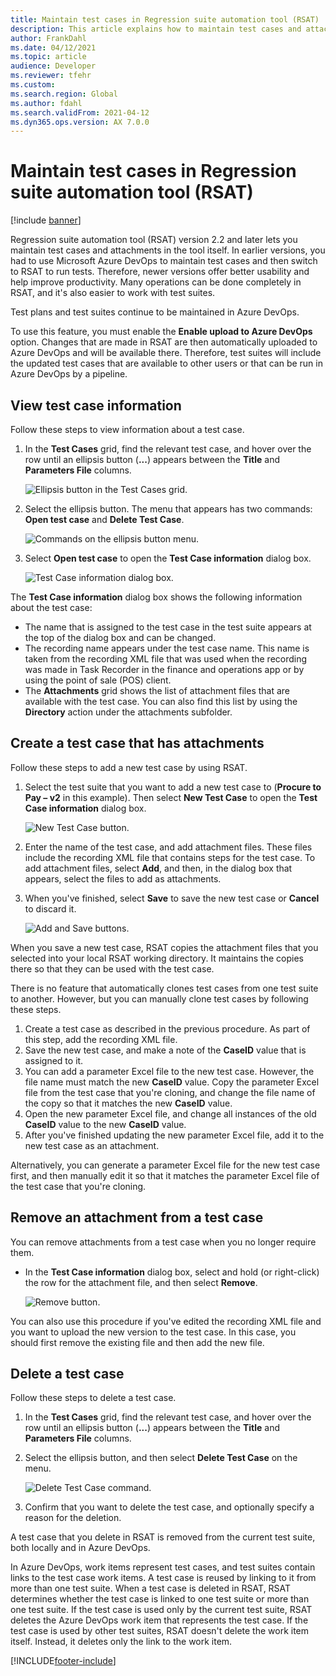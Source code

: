 ```yaml
---
title: Maintain test cases in Regression suite automation tool (RSAT)
description: This article explains how to maintain test cases and attachments in Regression suite automation tool (RSAT).
author: FrankDahl
ms.date: 04/12/2021
ms.topic: article
audience: Developer
ms.reviewer: tfehr
ms.custom:
ms.search.region: Global
ms.author: fdahl
ms.search.validFrom: 2021-04-12
ms.dyn365.ops.version: AX 7.0.0
---
```


# Maintain test cases in Regression suite automation tool (RSAT)

[!include [banner](../../includes/banner.md)]

Regression suite automation tool (RSAT) version 2.2 and later lets you maintain test cases and attachments in the tool itself. In earlier versions, you had to use Microsoft Azure DevOps to maintain test cases and then switch to RSAT to run tests. Therefore, newer versions offer better usability and help improve productivity. Many operations can be done completely in RSAT, and it's also easier to work with test suites.

Test plans and test suites continue to be maintained in Azure DevOps.

To use this feature, you must enable the **Enable upload to Azure DevOps** option. Changes that are made in RSAT are then automatically uploaded to Azure DevOps and will be available there. Therefore, test suites will include the updated test cases that are available to other users or that can be run in Azure DevOps by a pipeline.

## View test case information

Follow these steps to view information about a test case.

1. In the **Test Cases** grid, find the relevant test case, and hover over the row until an ellipsis button (**...**) appears between the **Title** and **Parameters File** columns.

    ![Ellipsis button in the Test Cases grid.](media/test-case-details.PNG)

2. Select the ellipsis button. The menu that appears has two commands: **Open test case** and **Delete Test Case**.

    ![Commands on the ellipsis button menu.](media/test-case-details-context.PNG)

3. Select **Open test case** to open the **Test Case information** dialog box.

    ![Test Case information dialog box.](media/test-case-information.PNG)

The **Test Case information** dialog box shows the following information about the test case:

+ The name that is assigned to the test case in the test suite appears at the top of the dialog box and can be changed.
+ The recording name appears under the test case name. This name is taken from the recording XML file that was used when the recording was made in Task Recorder in the finance and operations app or by using the point of sale (POS) client.
+ The **Attachments** grid shows the list of attachment files that are available with the test case. You can also find this list by using the **Directory** action under the attachments subfolder.

## Create a test case that has attachments

Follow these steps to add a new test case by using RSAT.

1. Select the test suite that you want to add a new test case to (**Procure to Pay – v2** in this example). Then select **New Test Case** to open the **Test Case information** dialog box.

    ![New Test Case button.](media/test-case-add.PNG)

2. Enter the name of the test case, and add attachment files. These files include the recording XML file that contains steps for the test case. To add attachment files, select **Add**, and then, in the dialog box that appears, select the files to add as attachments.
3. When you've finished, select **Save** to save the new test case or **Cancel** to discard it.

    ![Add and Save buttons.](media/add-test-case.PNG)

When you save a new test case, RSAT copies the attachment files that you selected into your local RSAT working directory. It maintains the copies there so that they can be used with the test case.

There is no feature that automatically clones test cases from one test suite to another. However, but you can manually clone test cases by following these steps.

1. Create a test case as described in the previous procedure. As part of this step, add the recording XML file.
2. Save the new test case, and make a note of the **CaseID** value that is assigned to it.
3. You can add a parameter Excel file to the new test case. However, the file name must match the new **CaseID** value. Copy the parameter Excel file from the test case that you're cloning, and change the file name of the copy so that it matches the new **CaseID** value.
4. Open the new parameter Excel file, and change all instances of the old **CaseID** value to the new **CaseID** value.
5. After you've finished updating the new parameter Excel file, add it to the new test case as an attachment.

Alternatively, you can generate a parameter Excel file for the new test case first, and then manually edit it so that it matches the parameter Excel file of the test case that you're cloning.

## Remove an attachment from a test case

You can remove attachments from a test case when you no longer require them.

- In the **Test Case information** dialog box, select and hold (or right-click) the row for the attachment file, and then select **Remove**.

    ![Remove button.](media/remove-attachment.PNG)

You can also use this procedure if you've edited the recording XML file and you want to upload the new version to the test case. In this case, you should first remove the existing file and then add the new file.

## Delete a test case

Follow these steps to delete a test case.

1. In the **Test Cases** grid, find the relevant test case, and hover over the row until an ellipsis button (**...**) appears between the **Title** and **Parameters File** columns.
2. Select the ellipsis button, and then select **Delete Test Case** on the menu.

    ![Delete Test Case command.](media/delete-test-case.PNG)

3. Confirm that you want to delete the test case, and optionally specify a reason for the deletion.

A test case that you delete in RSAT is removed from the current test suite, both locally and in Azure DevOps.

In Azure DevOps, work items represent test cases, and test suites contain links to the test case work items. A test case is reused by linking to it from more than one test suite. When a test case is deleted in RSAT, RSAT determines whether the test case is linked to one test suite or more than one test suite. If the test case is used only by the current test suite, RSAT deletes the Azure DevOps work item that represents the test case. If the test case is used by other test suites, RSAT doesn't delete the work item itself. Instead, it deletes only the link to the work item.

[!INCLUDE[footer-include](../../../../includes/footer-banner.md)]

